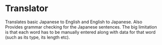# Translator
Translates basic Japanese to English and English to Japanese. Also Provides grammar checking for the Japanese sentences. The big limitation is that each word has to be manually entered along with data for that word (such as its type, its length etc).
